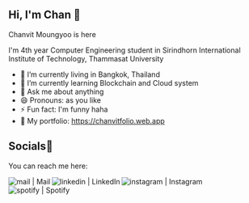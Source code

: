 ## Hi, I'm Chan 🐻

Chanvit Moungyoo is here

I'm 4th year Computer Engineering student in Sirindhorn International Institute of Technology, Thammasat University

- 🔭 I’m currently living in Bangkok, Thailand
- 🌱 I’m currently learning Blockchain and Cloud system
- 💬 Ask me about anything
- 😄 Pronouns: as you like
- ⚡ Fun fact: I'm funny haha 
- 👀 My portfolio: https://chanvitfolio.web.app

## Socials📱

You can reach me here:




[<img align="left" alt="mail | Mail" width="px" src="https://img.icons8.com/color/48/000000/apple-mail.png" />](mailto:chanvit.moungyoo@icloud.com)
[<img align="left" alt="linkedin | LinkedIn" width="px" src="https://img.icons8.com/fluency/48/000000/linkedin.png" />](https://www.linkedin.com/in/chanvitbkk/)
[<img align="left" alt="instagram | Instagram" width="px" src="https://img.icons8.com/fluency/48/000000/instagram-new.png" />](https://www.instagram.com/_titydepilote_/)
[<img align="left" alt="spotify | Spotify" width="px" src="https://img.icons8.com/color/48/000000/spotify--v3.png" />](https://open.spotify.com/playlist/5kuWj9GkAIwU8cJ3rSQpGN?si=15090551fb6a4fe1/)

